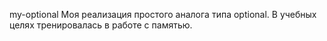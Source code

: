 my-optional
Моя реализация простого аналога типа optional.
В учебных целях тренировалась в работе с памятью.
